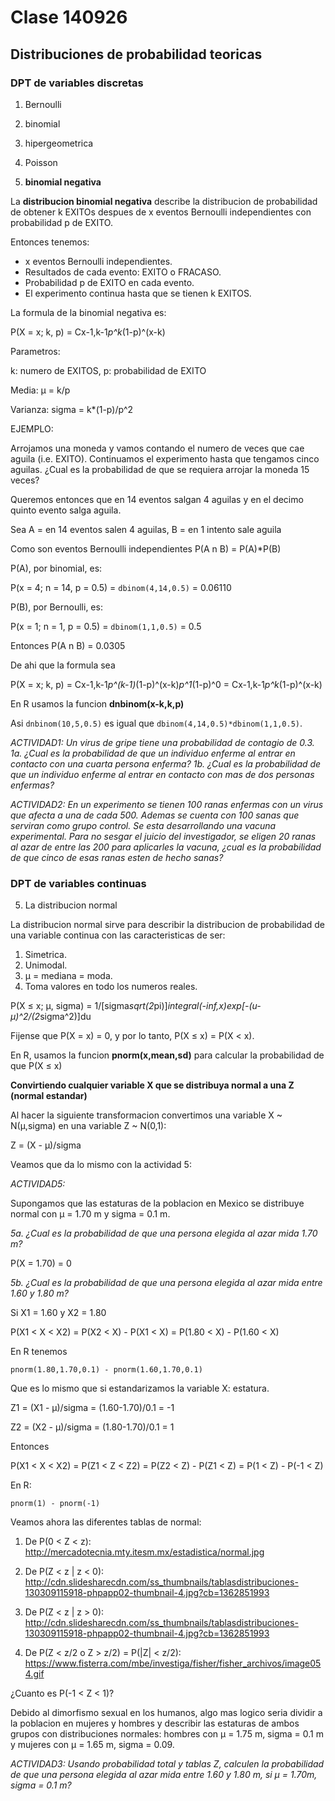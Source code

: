 # Clase 140926

## Distribuciones de probabilidad teoricas

### DPT de variables discretas

1. Bernoulli

2. binomial

3. hipergeometrica

4. Poisson

5. **binomial negativa**

La **distribucion binomial negativa** describe la distribucion de probabilidad de obtener k EXITOs despues de x eventos Bernoulli independientes con probabilidad p de EXITO.

Entonces tenemos:

* x eventos Bernoulli independientes.
* Resultados de cada evento: EXITO o FRACASO.
* Probabilidad p de EXITO en cada evento.
* El experimento continua hasta que se tienen k EXITOS.

La formula de la binomial negativa es:

P(X = x; k, p) = Cx-1,k-1*p^k*(1-p)^(x-k)

Parametros: 

k: numero de EXITOS, p: probabilidad de EXITO

Media: µ = k/p

Varianza: sigma = k*(1-p)/p^2

EJEMPLO:

Arrojamos una moneda y vamos contando el numero de veces que cae aguila (i.e. EXITO). Continuamos el experimento hasta que tengamos cinco aguilas. ¿Cual es la probabilidad de que se requiera arrojar la moneda 15 veces?

Queremos entonces que en 14 eventos salgan 4 aguilas y en el decimo quinto evento salga aguila.

Sea A = en 14 eventos salen 4 aguilas, B = en 1 intento sale aguila

Como son eventos Bernoulli independientes P(A n B) = P(A)*P(B)

P(A), por binomial, es:

P(x = 4; n = 14, p = 0.5) = ```dbinom(4,14,0.5)``` = 0.06110

P(B), por Bernoulli, es:

P(x = 1; n = 1, p = 0.5) = ```dbinom(1,1,0.5)``` = 0.5

Entonces P(A n B) = 0.0305

De ahi que la formula sea

P(X = x; k, p) = Cx-1,k-1*p^(k-1)*(1-p)^(x-k)*p^1*(1-p)^0 = Cx-1,k-1*p^k*(1-p)^(x-k)

En R usamos la funcion **dnbinom(x-k,k,p)**

Asi ```dnbinom(10,5,0.5)``` es igual que ```dbinom(4,14,0.5)*dbinom(1,1,0.5)```.

_ACTIVIDAD1: Un virus de gripe tiene una probabilidad de contagio de 0.3. 1a. ¿Cual es la probabilidad de que un individuo enferme al entrar en contacto con una cuarta persona enferma? 1b. ¿Cual es la probabilidad de que un individuo enferme al entrar en contacto con mas de dos personas enfermas?_

_ACTIVIDAD2: En un experimento se tienen 100 ranas enfermas con un virus que afecta a una de cada 500. Ademas se cuenta con 100 sanas que serviran como grupo control. Se esta desarrollando una vacuna experimental. Para no sesgar el juicio del investigador, se eligen 20 ranas al azar de entre las 200 para aplicarles la vacuna, ¿cual es la probabilidad de que cinco de esas ranas esten de hecho sanas?_

### DPT de variables continuas

5. La distribucion normal

La distribucion normal sirve para describir la distribucion de probabilidad de una variable continua con las caracteristicas de ser:

 1. Simetrica.
 2. Unimodal.
 3. µ = mediana = moda.
 4. Toma valores en todo los numeros reales.
 
P(X ≤ x; µ, sigma) = 1/[sigma*sqrt(2*pi)]*integral(-inf,x)exp[-(u-µ)^2/(2*sigma^2)]du

Fijense que P(X = x) = 0, y por lo tanto, P(X ≤ x) = P(X < x).

En R, usamos la funcion **pnorm(x,mean,sd)** para calcular la probabilidad de que P(X ≤ x)

**Convirtiendo cualquier variable X que se distribuya normal a una Z (normal estandar)**

Al hacer la siguiente transformacion convertimos una variable X ~ N(µ,sigma) en una variable Z ~ N(0,1):

Z = (X - µ)/sigma

Veamos que da lo mismo con la actividad 5:

_ACTIVIDAD5:_

Supongamos que las estaturas de la poblacion en Mexico se distribuye normal con µ = 1.70 m y sigma = 0.1 m.

_5a. ¿Cual es la probabilidad de que una persona elegida al azar mida 1.70 m?_

P(X = 1.70) = 0

_5b. ¿Cual es la probabilidad de que una persona elegida al azar mida entre 1.60 y 1.80 m?_

Si X1 = 1.60 y X2 = 1.80

P(X1 < X < X2) = P(X2 < X) - P(X1 < X) = P(1.80 < X) - P(1.60 < X)

En R tenemos

```pnorm(1.80,1.70,0.1) - pnorm(1.60,1.70,0.1)```

Que es lo mismo que si estandarizamos la variable X: estatura.

Z1 = (X1 - µ)/sigma = (1.60-1.70)/0.1 = -1

Z2 = (X2 - µ)/sigma = (1.80-1.70)/0.1 = 1

Entonces 

P(X1 < X < X2) = P(Z1 < Z < Z2) = P(Z2 < Z) - P(Z1 < Z) = P(1 < Z) - P(-1 < Z)

En R:

```pnorm(1) - pnorm(-1)```

Veamos ahora las diferentes tablas de normal:

1. De P(0 < Z < z): http://mercadotecnia.mty.itesm.mx/estadistica/normal.jpg

2. De P(Z < z | z < 0): http://cdn.slidesharecdn.com/ss_thumbnails/tablasdistribuciones-130309115918-phpapp02-thumbnail-4.jpg?cb=1362851993

3. De P(Z < z | z > 0): http://cdn.slidesharecdn.com/ss_thumbnails/tablasdistribuciones-130309115918-phpapp02-thumbnail-4.jpg?cb=1362851993

4. De P(Z < z/2 o Z > z/2) = P(|Z| < z/2): https://www.fisterra.com/mbe/investiga/fisher/fisher_archivos/image054.gif

¿Cuanto es P(-1 < Z < 1)?

Debido al dimorfismo sexual en los humanos, algo mas logico seria dividir a la poblacion en mujeres y hombres y describir las estaturas de ambos grupos con distribuciones normales: hombres con µ = 1.75 m, sigma = 0.1 m y mujeres con µ = 1.65 m, sigma = 0.09.

_ACTIVIDAD3: Usando probabilidad total y tablas Z, calculen la probabilidad de que una persona elegida al azar mida entre 1.60 y 1.80 m, si µ = 1.70m, sigma = 0.1 m?_
